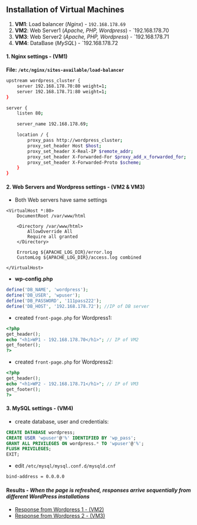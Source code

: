 ## Installation of Virtual Machines

1. **VM1**: Load balancer (_Nginx_) - `192.168.178.69`
2. **VM2**: Web Server1 (_Apache, PHP, Wordpress_) - `192.168.178.70
3. **VM3**: Web Server2 (_Apache, PHP, Wordpress_) - `192.168.178.71
4. **VM4**: DataBase (_MySQL_) - `192.168.178.72

#### 1. Nginx settings - (VM1)

**File: `/etc/nginx/sites-available/load-balancer`**
```bash
upstream wordpress_cluster {
    server 192.168.178.70:80 weight=1;
    server 192.168.178.71:80 weight=1;
}

server {
    listen 80;

    server_name 192.168.178.69;

    location / {
        proxy_pass http://wordpress_cluster;
        proxy_set_header Host $host;
        proxy_set_header X-Real-IP $remote_addr;
        proxy_set_header X-Forwarded-For $proxy_add_x_forwarded_for;
        proxy_set_header X-Forwarded-Proto $scheme;
    }
}
```
#### 2. Web Servers and Wordpress settings - (VM2 & VM3)

 - Both Web servers have same settings
```
<VirtualHost *:80>
	DocumentRoot /var/www/html
	
    <Directory /var/www/html>
        AllowOverride All
        Require all granted
    </Directory>

	ErrorLog ${APACHE_LOG_DIR}/error.log
	CustomLog ${APACHE_LOG_DIR}/access.log combined

</VirtualHost>
```

- **wp-config.php**
```php
define('DB_NAME', 'wordpress');
define('DB_USER', 'wpuser');
define('DB_PASSWORD', '111pass222');
define('DB_HOST', '192.168.178.72'); //IP of DB server
```

- created `front-page.php` for Wordpress1:
```php
<?php
get_header();
echo "<h1>WP1 - 192.168.178.70</h1>"; // IP of VM2
get_footer();
?>
```

- created `front-page.php` for Wordpress2:
```php
<?php
get_header();
echo "<h1>WP2 - 192.168.178.71</h1>"; // IP of VM3
get_footer();
?>
```

#### 3. MySQL settings - (VM4)

- create database, user and credentials:
```sql
CREATE DATABASE wordpress;
CREATE USER 'wpuser'@'%' IDENTIFIED BY 'wp_pass';
GRANT ALL PRIVILEGES ON wordpress.* TO 'wpuser'@'%';
FLUSH PRIVILEGES;
EXIT;
```

- edit `/etc/mysql/mysql.conf.d/mysqld.cnf`
```bash
bind-address = 0.0.0.0
```


#### Results - _When the page is refreshed, responses arrive sequentially from different WordPress installations_

- [Response from Wordpress 1 - (VM2)](https://drive.google.com/file/d/1uzR1h4reGER69QtmVsU9a6eHQDFbP13v/view?usp=sharing)
- [Response from Wordpress 2 - (VM3)](https://drive.google.com/file/d/1oUPi4MxueHunbJLwspqWtRESovTvBZDd/view?usp=sharing)